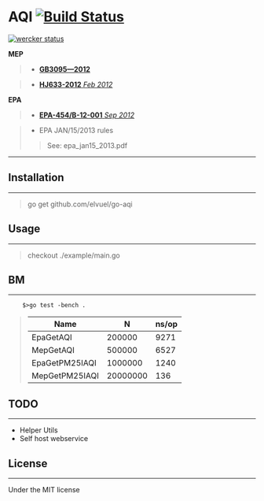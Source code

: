 # AQI [![Build Status](https://travis-ci.org/elvuel/go-aqi.png?branch=master)](https://travis-ci.org/elvuel/go-aqi)

[![wercker status](https://app.wercker.com/status/cffe1b567c592d1ee023dbe90915ab9b/m "wercker status")](https://app.wercker.com/project/bykey/cffe1b567c592d1ee023dbe90915ab9b)

**MEP**
>	* [**GB3095—2012**](http://kjs.mep.gov.cn/hjbhbz/bzwb/dqhjbh/dqhjzlbz/201203/t20120302_224165.htm)
	
>	* [**HJ633-2012** _Feb 2012_](http://www.es.org.cn/download/2012/1-6/2272-1.pdf)

**EPA**

>	* [**EPA-454/B-12-001** _Sep 2012_](http://www.epa.gov/airnow/aqi-technical-assistance-document-sep2012.pdf)

>	* EPA JAN/15/2013 rules
>	>	See: epa_jan15_2013.pdf

***

## Installation

***

> go get github.com/elvuel/go-aqi

## Usage

***

> checkout ./example/main.go

## BM

***
```
	$>go test -bench .
```
>| Name             | N                            | ns/op             |
> ----------------- | ---------------------------- | ------------------
>| EpaGetAQI        | 200000                       | 9271            |
>| MepGetAQI        | 500000                       | 6527            |
>| EpaGetPM25IAQI   | 1000000                      | 1240            |
>| MepGetPM25IAQI   | 20000000                     | 136             |


## TODO

***

* Helper Utils
* Self host webservice

## License

***

Under the MIT license
